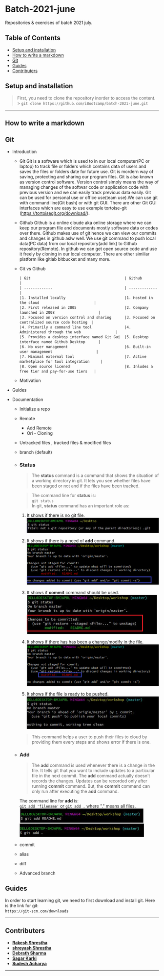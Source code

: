 # Batch-2021-june

Repositories &amp; exercises of batch 2021 july.

## Table of Contents

  - [Setup and installation](#setup-and-installation)
  - [How to write a markdown](#how-to-write-a-markdown)
  - [Git](#git)
  - [Guides](#guides)
  - [Contributers](#contributers)


## Setup and installation

> First, you need to clone the repository inorder to access the content. <br/> > `git clone https://github.com/iBootcamp/batch-2021-june.git`

---

## How to write a markdown

## Git

- Introduction

  - Git
    Git is a software which is used to in our local computer(PC or laptop) to track file or folders which contains data of users and saves the files or folders date for future use. Git is mordern way of saving, protecting and sharing our program files. Git is also known as version control software. Version control simply means the way of managing changes of the softwar code or application code with previous version and we can easily track previous data easily. Git can be used for personal use or office use(team use).We can use git with command line(Git bash) or with git GUI. There are other Git GUI interfaces which are easy to use example tortoise-git (https://tortoisegit.org/download/).

  - Github
    Github is a online cloude aka online storage where we can keep our program file and documents mostly software data or codes over there. Github makes use of git hence we can view our commits and changes in github aslw well. We use git command to push local data(PC data) from our local repository(add link) to Github repository(Remote). In github we can get open source code and use it freely by cloning in our local computer. There are other similiar platform like gitlab bitbucket and many more.
  - Git vs Github

        | Git                                           | Github                                        |
        | -------------                                 | -------------                                 |
        |1. Installed locally                           |1. Hosted in the cloud                         |
        |2. First released in 2005                      |2. Company launched in 2008                    |
        |3. Focused on version control and sharing      |3. Focused on centralized source code hosting  |
        |4. Primarily a command line tool               |4. Administered through the web                |
        |5. Provides a desktop interface named Git Gui  |5. Desktop interface named Github Desktop      |
        |6. No user management                          |6. Built-in user management                    |
        |7. Minimal external tool                       |7. Active marketplace for tool integration     |
        |8. Open source licened                         |8. Inludes a free tier and pay-for-use tiers   |

  - Motivation

- Guides
- Documentation

  - Initialize a repo
  - Remote
    - Add Remote
    - Ori  - Cloning
  - Untracked files , tracked files & modified files
  - branch (default)
  - ### Status

      > The **status** command is a command that shows the situation of a working directory in git. It lets you see whether files have been staged or not and if the files have been tracked.

      > The command line for **status** is:<br/>
      > `git status`<br/>
      > In git, **status** command has an important role as:

      1. It shows if there is no git file.<br/>
        ![git status!](photos/no-git-file.JPG)

      2. It shows if there is a need of **add** command.<br/>
        ![git status!](photos/add.png)

      3. It shows if **commit** command should be used.<br/>
        ![git status](photos/commit2.png)

      4. It shows if there has has been a change/modify in the file.<br/>
        ![git status!](photos/modified%20.png)

      5. It shows if the file is ready to be pushed.<br/>
        ![git status!](photos/push2.JPG) <br/>
      > This command helps a user to push their files to cloud by providing them every steps and shows error if there is one.

  - ### Add

    > The **add** command is used whenever there is a change in the file. It tells git that you want to include updates to a particular file in the next commit. The **add** command actually doesn't records the changes. Updates can be recorded only after running **commit** command. But, the **commit** command can only run after executing the **add** command.

    The command line for **add** is:<br/>
    `git add 'filename'` or `git add .` where "." means all files. <br/>
    ![git add filename](photos/add-read.JPG)<br/>
    ![git add .](photos/add-.JPG)<br/>

  - commit
  - alias
  - diff
  - Advanced branch


## Guides
In order to start learning git, we need to first download and install git. Here is the link for git:  <br/>  `https://git-scm.com/downloads`


---

## Contributers

- [**Rakesh Shrestha**](https://github.com/aomini)
- [**shreyash Shrestha**](https://github.com/Shr3yashhh)
- [**Debrath Sharma**](https://github.com/Madara-coder)
- [**Sagar Karki**](https://github.com/skarki-afk)
- [**Sudesh Acharya**](https://github.com/thesudesh)

---
